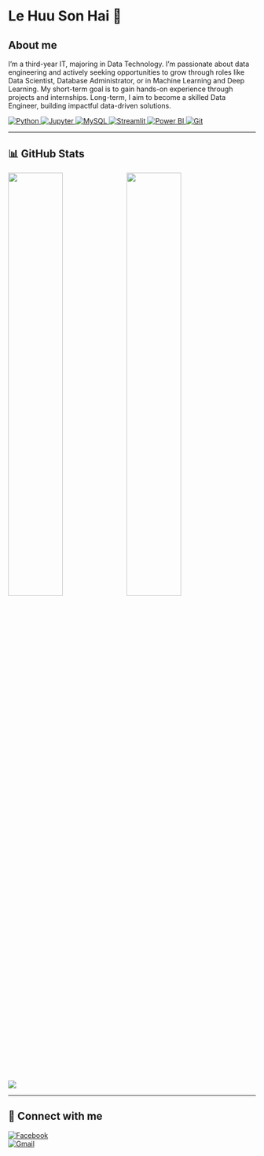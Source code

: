 # Le Huu Son Hai 👋

## About me 
I’m a third-year IT, majoring in Data Technology. I’m passionate about data engineering
and actively seeking opportunities to grow through roles like Data Scientist, Database Administrator, or in Machine
Learning and Deep Learning. My short-term goal is to gain hands-on experience through projects and internships.
Long-term, I aim to become a skilled Data Engineer, building impactful data-driven solutions.

<p align="left">
  <a href="https://www.python.org" target="_blank"> 
    <img src="https://img.shields.io/badge/-Python-3776AB?style=flat-square&logo=python&logoColor=white" alt="Python"/> 
  </a>
  <a href="https://jupyter.org/" target="_blank"> 
    <img src="https://img.shields.io/badge/-Jupyter-F37626?style=flat-square&logo=Jupyter&logoColor=white" alt="Jupyter"/> 
  </a>
  <a href="https://www.mysql.com/" target="_blank"> 
    <img src="https://img.shields.io/badge/-MySQL-4479A1?style=flat-square&logo=mysql&logoColor=white" alt="MySQL"/> 
  </a>
  <a href="https://streamlit.io/" target="_blank"> 
    <img src="https://img.shields.io/badge/-Streamlit-FF4B4B?style=flat-square&logo=Streamlit&logoColor=white" alt="Streamlit"/> 
  </a>
  <a href="https://powerbi.microsoft.com/" target="_blank"> 
    <img src="https://img.shields.io/badge/-PowerBI-F2C811?style=flat-square&logo=Power-BI&logoColor=black" alt="Power BI"/>
  </a>
  <a href="https://git-scm.com/" target="_blank">
    <img src="https://img.shields.io/badge/-Git-F05032?style=flat-square&logo=git&logoColor=white" alt="Git"/>
  </a>
</p>

---

## 📊 GitHub Stats

<p align="left">
  <img width="47%" src="https://github-readme-stats.vercel.app/api?username=yourusername&show_icons=true&theme=radical" />
  <img width="47%" src="https://github-readme-streak-stats.herokuapp.com/?user=yourusername&theme=radical" />
</p>

<p align="left">
  <img src="https://github-readme-stats.vercel.app/api/top-langs/?username=yourusername&layout=compact&theme=radical" />
</p>

---

## 🔗 Connect with me
[![Facebook](https://img.shields.io/badge/Facebook-1877F2?style=flat-square&logo=facebook&logoColor=white)](https://facebook.com/lhsai141)  
[![Gmail](https://img.shields.io/badge/Gmail-D14836?style=flat-square&logo=gmail&logoColor=white)](mailto:lehuusonhai@gmail.com)

<!--
**sonhai1401/sonhai1401** is a ✨ _special_ ✨ repository because its `README.md` (this file) appears on your GitHub profile.

Here are some ideas to get you started:

- 🔭 I’m currently working on ...
- 🌱 I’m currently learning ...
- 👯 I’m looking to collaborate on ...
- 🤔 I’m looking for help with ...
- 💬 Ask me about ...
- 📫 How to reach me: ...
- 😄 Pronouns: ...
- ⚡ Fun fact: ...
-->
